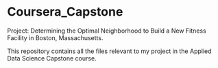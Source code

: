 # Coursera_Capstone
Project: Determining the Optimal Neighborhood to Build a New Fitness Facility in Boston, Massachusetts. 

This repository contains all the files relevant to my project in the Applied Data Science Capstone course.


